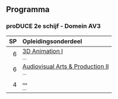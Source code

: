 Programma
---------

### proDUCE 2e schijf - Domein AV3

| SP | Opleidingsonderdeel                                                                                                        |
|---:|:---------------------------------------------------------------------------------------------------------------------------|
|  6 | [3D Animation I][]<br><small>...</small>                                                             |                                                   |
|  6 | [Audiovisual Arts & Production II][]<br><small>...</small>                                           |
|  4 | [...][]<br><small>...</small>                                                                        |

[3D Animation I]:https://bamaflexweb.arteveldehs.be/BMFUIDetailxOLOD.aspx?a=56964&b=5&c=1
[Audiovisual Arts & Production II]:https://bamaflexweb.arteveldehs.be/BMFUIDetailxOLOD.aspx?a=57149&b=5&c=1
[...]:http://www.arteveldehogeschool.be
